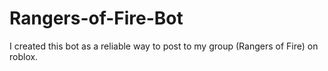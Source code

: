 # Rangers-of-Fire-Bot
I created this bot as a reliable way to post to my group (Rangers of Fire) on roblox.
